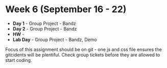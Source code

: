 # Week 6 (September 16 - 22)
* **Day 1** - Group Project - Bandz
* **Day 2** - Group Project - Bandz
* **HW** -
* **Lab Day** - Group Project - Bandz, Demo


Focus of this assignment should be on git - one js and css file ensures the gitcidents will be plentiful.  Check group tickets before they are allowed to start coding.